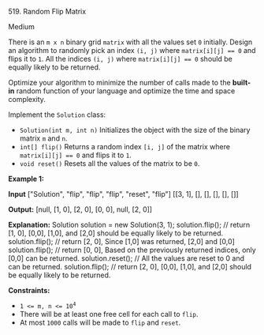 519\. Random Flip Matrix

Medium

There is an `m x n` binary grid `matrix` with all the values set `0` initially. Design an algorithm to randomly pick an index `(i, j)` where `matrix[i][j] == 0` and flips it to `1`. All the indices `(i, j)` where `matrix[i][j] == 0` should be equally likely to be returned.

Optimize your algorithm to minimize the number of calls made to the **built-in** random function of your language and optimize the time and space complexity.

Implement the `Solution` class:

*   `Solution(int m, int n)` Initializes the object with the size of the binary matrix `m` and `n`.
*   `int[] flip()` Returns a random index `[i, j]` of the matrix where `matrix[i][j] == 0` and flips it to `1`.
*   `void reset()` Resets all the values of the matrix to be `0`.

**Example 1:**

**Input** ["Solution", "flip", "flip", "flip", "reset", "flip"] [[3, 1], [], [], [], [], []]

**Output:** [null, [1, 0], [2, 0], [0, 0], null, [2, 0]]

**Explanation:** Solution solution = new Solution(3, 1); solution.flip(); // return [1, 0], [0,0], [1,0], and [2,0] should be equally likely to be returned. solution.flip(); // return [2, 0], Since [1,0] was returned, [2,0] and [0,0] solution.flip(); // return [0, 0], Based on the previously returned indices, only [0,0] can be returned. solution.reset(); // All the values are reset to 0 and can be returned. solution.flip(); // return [2, 0], [0,0], [1,0], and [2,0] should be equally likely to be returned.

**Constraints:**

*   <code>1 <= m, n <= 10<sup>4</sup></code>
*   There will be at least one free cell for each call to `flip`.
*   At most `1000` calls will be made to `flip` and `reset`.